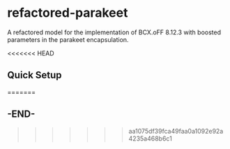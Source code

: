 # refactored-parakeet
A refactored model for the implementation of BCX.oFF 8.12.3 with boosted parameters in the parakeet encapsulation.

<<<<<<< HEAD
## Quick Setup
=======
## -END-
>>>>>>> aa1075df39fca49faa0a1092e92a4235a468b6c1
